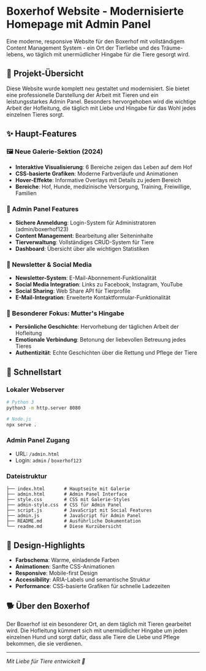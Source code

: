 # Boxerhof Website - Modernisierte Homepage mit Admin Panel

Eine moderne, responsive Website für den Boxerhof mit vollständigem Content Management System - ein Ort der Tierliebe und des Träume-lebens, wo täglich mit unermüdlicher Hingabe für die Tiere gesorgt wird.

## 🎯 Projekt-Übersicht

Diese Website wurde komplett neu gestaltet und modernisiert. Sie bietet eine professionelle Darstellung der Arbeit mit Tieren und ein leistungsstarkes Admin Panel. Besonders hervorgehoben wird die wichtige Arbeit der Hofleitung, die täglich mit Liebe und Hingabe für das Wohl jedes einzelnen Tieres sorgt.

## ✨ Haupt-Features

### 🖼️ Neue Galerie-Sektion (2024)
- **Interaktive Visualisierung**: 6 Bereiche zeigen das Leben auf dem Hof
- **CSS-basierte Grafiken**: Moderne Farbverläufe und Animationen
- **Hover-Effekte**: Informative Overlays mit Details zu jedem Bereich
- **Bereiche**: Hof, Hunde, medizinische Versorgung, Training, Freiwillige, Familien

### 🔧 Admin Panel Features
- **Sichere Anmeldung**: Login-System für Administratoren (admin/boxerhof123)
- **Content Management**: Bearbeitung aller Seiteninhalte
- **Tierverwaltung**: Vollständiges CRUD-System für Tiere
- **Dashboard**: Übersicht über alle wichtigen Statistiken

### 💝 Newsletter & Social Media
- **Newsletter-System**: E-Mail-Abonnement-Funktionalität
- **Social Media Integration**: Links zu Facebook, Instagram, YouTube
- **Social Sharing**: Web Share API für Tierprofile
- **E-Mail-Integration**: Erweiterte Kontaktformular-Funktionalität

### 🌟 Besonderer Fokus: Mutter's Hingabe
- **Persönliche Geschichte**: Hervorhebung der täglichen Arbeit der Hofleitung
- **Emotionale Verbindung**: Betonung der liebevollen Betreuung jedes Tieres
- **Authentizität**: Echte Geschichten über die Rettung und Pflege der Tiere

## 🚀 Schnellstart

### Lokaler Webserver
```bash
# Python 3
python3 -m http.server 8080

# Node.js
npx serve .
```

### Admin Panel Zugang
- URL: `/admin.html`
- Login: `admin` / `boxerhof123`

### Dateistruktur
```
├── index.html       # Hauptseite mit Galerie
├── admin.html       # Admin Panel Interface
├── style.css        # CSS mit Galerie-Styles
├── admin-style.css  # CSS für Admin Panel
├── script.js        # JavaScript mit Social Features
├── admin.js         # JavaScript für Admin Panel
├── README.md        # Ausführliche Dokumentation
└── readme.md        # Diese Kurzübersicht
```

## 🎨 Design-Highlights

- **Farbschema**: Warme, einladende Farben
- **Animationen**: Sanfte CSS-Animationen
- **Responsive**: Mobile-first Design
- **Accessibility**: ARIA-Labels und semantische Struktur
- **Performance**: CSS-basierte Grafiken für schnelle Ladezeiten

## 🐕 Über den Boxerhof

Der Boxerhof ist ein besonderer Ort, an dem täglich mit Tieren gearbeitet wird. Die Hofleitung kümmert sich mit unermüdlicher Hingabe um jeden einzelnen Hund und sorgt dafür, dass alle Tiere die Liebe und Pflege bekommen, die sie verdienen.

---

*Mit Liebe für Tiere entwickelt 🐾*